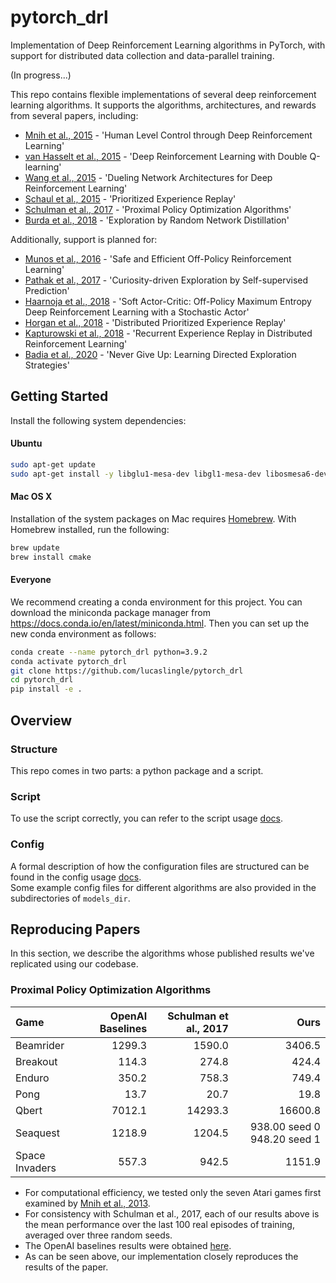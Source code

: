 # pytorch_drl
Implementation of Deep Reinforcement Learning algorithms in PyTorch, with support for distributed data collection and data-parallel training.

(In progress...)

This repo contains flexible implementations of several deep reinforcement learning algorithms.
It supports the algorithms, architectures, and rewards from several papers, including:
- [Mnih et al., 2015](https://storage.googleapis.com/deepmind-media/dqn/DQNNaturePaper.pdf) - 'Human Level Control through Deep Reinforcement Learning'
- [van Hasselt et al., 2015](https://arxiv.org/pdf/1509.06461.pdf) - 'Deep Reinforcement Learning with Double Q-learning'
- [Wang et al., 2015](https://arxiv.org/pdf/1511.06581.pdf) - 'Dueling Network Architectures for Deep Reinforcement Learning'
- [Schaul et al., 2015](https://arxiv.org/pdf/1511.05952.pdf) - 'Prioritized Experience Replay'
- [Schulman et al., 2017](https://arxiv.org/pdf/1707.06347.pdf) - 'Proximal Policy Optimization Algorithms'
- [Burda et al., 2018](https://arxiv.org/pdf/1810.12894.pdf) - 'Exploration by Random Network Distillation'

Additionally, support is planned for:
- [Munos et al., 2016](https://arxiv.org/pdf/1606.02647.pdf) - 'Safe and Efficient Off-Policy Reinforcement Learning'
- [Pathak et al., 2017](https://arxiv.org/pdf/1705.05363.pdf) - 'Curiosity-driven Exploration by Self-supervised Prediction'
- [Haarnoja et al., 2018](https://arxiv.org/pdf/1801.01290.pdf) - 'Soft Actor-Critic: Off-Policy Maximum Entropy Deep Reinforcement Learning with a Stochastic Actor'
- [Horgan et al., 2018](https://arxiv.org/pdf/1803.00933.pdf) - 'Distributed Prioritized Experience Replay'
- [Kapturowski et al., 2018](https://openreview.net/pdf?id=r1lyTjAqYX) - 'Recurrent Experience Replay in Distributed Reinforcement Learning'
- [Badia et al., 2020](https://arxiv.org/pdf/2002.06038.pdf) - 'Never Give Up: Learning Directed Exploration Strategies'

## Getting Started

Install the following system dependencies:
#### Ubuntu
```bash
sudo apt-get update
sudo apt-get install -y libglu1-mesa-dev libgl1-mesa-dev libosmesa6-dev xvfb ffmpeg curl patchelf libglfw3 libglfw3-dev cmake libjpeg-dev zlib1g zlib1g-dev swig python3-dev
```

#### Mac OS X
Installation of the system packages on Mac requires [Homebrew](https://brew.sh). With Homebrew installed, run the following:
```bash
brew update
brew install cmake
```

#### Everyone
We recommend creating a conda environment for this project. You can download the miniconda package manager from https://docs.conda.io/en/latest/miniconda.html.
Then you can set up the new conda environment as follows:

```bash
conda create --name pytorch_drl python=3.9.2
conda activate pytorch_drl
git clone https://github.com/lucaslingle/pytorch_drl
cd pytorch_drl
pip install -e .
```

## Overview

### Structure

This repo comes in two parts: a python package and a script. 

### Script

To use the script correctly, you can refer to the script usage [docs](script_usage.md). 

### Config

A formal description of how the configuration files are structured can be found in the config usage [docs](config_usage.md).  
Some example config files for different algorithms are also provided in the subdirectories of ```models_dir```.  

## Reproducing Papers

In this section, we describe the algorithms whose published results we've replicated using our codebase.

### Proximal Policy Optimization Algorithms

| Game           | OpenAI Baselines | Schulman et al., 2017 | Ours         |
| :------------- | ---------------: | --------------------: | -----------: |
| Beamrider      |          1299.3  |                1590.0 |       3406.5 |
| Breakout       |           114.3  |                 274.8 |        424.4 |
| Enduro         |           350.2  |                 758.3 |        749.4 |
| Pong           |            13.7  |                  20.7 |         19.8 |
| Qbert          |          7012.1  |               14293.3 |      16600.8 |
| Seaquest       |          1218.9  |                1204.5 |        938.00 seed 0 948.20 seed 1 |
| Space Invaders |           557.3  |                 942.5 |       1151.9 |

- For computational efficiency, we tested only the seven Atari games first examined by [Mnih et al., 2013](https://arxiv.org/pdf/1312.5602.pdf).
- For consistency with Schulman et al., 2017, each of our results above is the mean performance over the last 100 real episodes of training, averaged over three random seeds.
- The OpenAI baselines results were obtained [here](https://htmlpreview.github.io/?https://github.com/openai/baselines/blob/master/benchmarks_atari10M.htm).
- As can be seen above, our implementation closely reproduces the results of the paper. 
